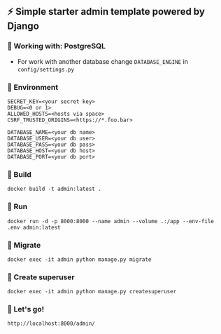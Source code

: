 ## :zap: Simple starter admin template powered by Django

### :dart: Working with: PostgreSQL
* For work with another database change `DATABASE_ENGINE` in `config/settings.py`
### :dart: Environment
    SECRET_KEY=<your secret key>
    DEBUG=<0 or 1>
    ALLOWED_HOSTS=<hosts via space>
    CSRF_TRUSTED_ORIGINS=<https://*.foo.bar>

    DATABASE_NAME=<your db name>
    DATABASE_USER=<your db user>
    DATABASE_PASS=<your db pass>
    DATABASE_HOST=<your db host>
    DATABASE_PORT=<your db port>
### :dart: Build
    docker build -t admin:latest .
### :dart: Run
    docker run -d -p 8000:8000 --name admin --volume .:/app --env-file .env admin:latest 
### :dart: Migrate
    docker exec -it admin python manage.py migrate
### :dart: Create superuser
    docker exec -it admin python manage.py createsuperuser
### :dart: Let's go!
    http://localhost:8000/admin/
